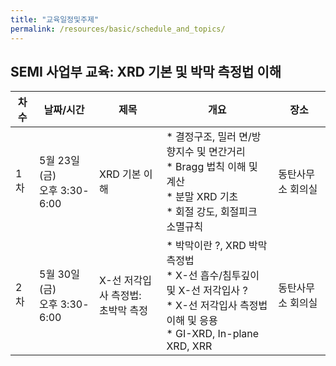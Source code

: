 ```yaml
---
title: "교육일정및주제"
permalink: /resources/basic/schedule_and_topics/
---
```


## SEMI 사업부 교육: XRD 기본 및 박막 측정법 이해

| 차수          | 날짜/시간   | 제목  | 개요   | 장소   |
| --------        | ------ | ---- | ---- | ------ | 
| 1차     | 5월 23일 (금) <br> 오후 3:30-6:00   | XRD 기본 이해   |  * 결정구조, 밀러 면/방향지수 및 면간거리 <br> * Bragg 법칙 이해 및 계산 <br> * 분말 XRD 기초 <br> * 회절 강도, 회절피크 소멸규칙  | 동탄사무소 회의실 |
| 2차     | 5월 30일 (금) <br> 오후 3:30-6:00   | X-선 저각입사 측정법: <br> 초박막 측정   |   * 박막이란 ?, XRD 박막 측정법 <br> * X-선 흡수/침투깊이 및 X-선 저각입사 ? <br> * X-선 저각입사 측정법 이해 및 응용 <br> * GI-XRD, In-plane XRD, XRR <br>  | 동탄사무소 회의실 |

